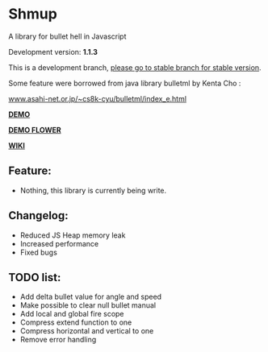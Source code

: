 # Shmup
A library for bullet hell in Javascript

Development version: **1.1.3**

This is a development branch, [please go to stable branch for stable version](https://github.com/Trung0246/Shmup/tree/stable).

Some feature were borrowed from java library bulletml by Kenta Cho :

www.asahi-net.or.jp/~cs8k-cyu/bulletml/index_e.html

[**DEMO**](http://codepen.io/Trung0246/pen/EgAyRZ)

[**DEMO FLOWER**](http://codepen.io/Trung0246/pen/amgZpd)

[**WIKI**](https://github.com/Trung0246/Shmup/wiki)

## Feature:
* Nothing, this library is currently being write.

## Changelog:
* Reduced JS Heap memory leak
* Increased performance
* Fixed bugs

## TODO list:
* Add delta bullet value for angle and speed
* Make possible to clear null bullet manual
* Add local and global fire scope
* Compress extend function to one
* Compress horizontal and vertical to one
* Remove error handling

